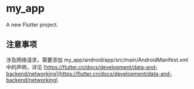 # my_app

A new Flutter project.

## 注意事项

涉及网络请求，需要添加 my_app/android/app/src/main/AndroidManifest.xml 中的声明，详见 [https://flutter.cn/docs/development/data-and-backend/networking](https://flutter.cn/docs/development/data-and-backend/networking)